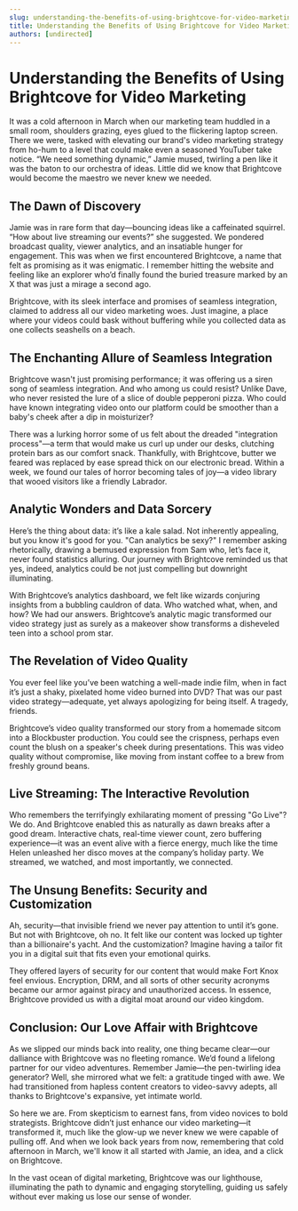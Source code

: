 ```yaml
---
slug: understanding-the-benefits-of-using-brightcove-for-video-marketing
title: Understanding the Benefits of Using Brightcove for Video Marketing
authors: [undirected]
---
```



# Understanding the Benefits of Using Brightcove for Video Marketing

It was a cold afternoon in March when our marketing team huddled in a small room, shoulders grazing, eyes glued to the flickering laptop screen. There we were, tasked with elevating our brand's video marketing strategy from ho-hum to a level that could make even a seasoned YouTuber take notice. “We need something dynamic,” Jamie mused, twirling a pen like it was the baton to our orchestra of ideas. Little did we know that Brightcove would become the maestro we never knew we needed.

## The Dawn of Discovery

Jamie was in rare form that day—bouncing ideas like a caffeinated squirrel. “How about live streaming our events?” she suggested. We pondered broadcast quality, viewer analytics, and an insatiable hunger for engagement. This was when we first encountered Brightcove, a name that felt as promising as it was enigmatic. I remember hitting the website and feeling like an explorer who’d finally found the buried treasure marked by an X that was just a mirage a second ago.

Brightcove, with its sleek interface and promises of seamless integration, claimed to address all our video marketing woes. Just imagine, a place where your videos could bask without buffering while you collected data as one collects seashells on a beach.

## The Enchanting Allure of Seamless Integration

Brightcove wasn't just promising performance; it was offering us a siren song of seamless integration. And who among us could resist? Unlike Dave, who never resisted the lure of a slice of double pepperoni pizza. Who could have known integrating video onto our platform could be smoother than a baby's cheek after a dip in moisturizer?

There was a lurking horror some of us felt about the dreaded "integration process"—a term that would make us curl up under our desks, clutching protein bars as our comfort snack. Thankfully, with Brightcove, butter we feared was replaced by ease spread thick on our electronic bread. Within a week, we found our tales of horror becoming tales of joy—a video library that wooed visitors like a friendly Labrador.

## Analytic Wonders and Data Sorcery

Here’s the thing about data: it’s like a kale salad. Not inherently appealing, but you know it's good for you. "Can analytics be sexy?" I remember asking rhetorically, drawing a bemused expression from Sam who, let’s face it, never found statistics alluring. Our journey with Brightcove reminded us that yes, indeed, analytics could be not just compelling but downright illuminating.

With Brightcove’s analytics dashboard, we felt like wizards conjuring insights from a bubbling cauldron of data. Who watched what, when, and how? We had our answers. Brightcove’s analytic magic transformed our video strategy just as surely as a makeover show transforms a disheveled teen into a school prom star.

## The Revelation of Video Quality

You ever feel like you’ve been watching a well-made indie film, when in fact it’s just a shaky, pixelated home video burned into DVD? That was our past video strategy—adequate, yet always apologizing for being itself. A tragedy, friends.

Brightcove’s video quality transformed our story from a homemade sitcom into a Blockbuster production. You could see the crispness, perhaps even count the blush on a speaker's cheek during presentations. This was video quality without compromise, like moving from instant coffee to a brew from freshly ground beans.

## Live Streaming: The Interactive Revolution

Who remembers the terrifyingly exhilarating moment of pressing "Go Live"? We do. And Brightcove enabled this as naturally as dawn breaks after a good dream. Interactive chats, real-time viewer count, zero buffering experience—it was an event alive with a fierce energy, much like the time Helen unleashed her disco moves at the company’s holiday party. We streamed, we watched, and most importantly, we connected.

## The Unsung Benefits: Security and Customization

Ah, security—that invisible friend we never pay attention to until it’s gone. But not with Brightcove, oh no. It felt like our content was locked up tighter than a billionaire's yacht. And the customization? Imagine having a tailor fit you in a digital suit that fits even your emotional quirks.

They offered layers of security for our content that would make Fort Knox feel envious. Encryption, DRM, and all sorts of other security acronyms became our armor against piracy and unauthorized access. In essence, Brightcove provided us with a digital moat around our video kingdom.

## Conclusion: Our Love Affair with Brightcove

As we slipped our minds back into reality, one thing became clear—our dalliance with Brightcove was no fleeting romance. We’d found a lifelong partner for our video adventures. Remember Jamie—the pen-twirling idea generator? Well, she mirrored what we felt: a gratitude tinged with awe. We had transitioned from hapless content creators to video-savvy adepts, all thanks to Brightcove's expansive, yet intimate world.

So here we are. From skepticism to earnest fans, from video novices to bold strategists. Brightcove didn’t just enhance our video marketing—it transformed it, much like the glow-up we never knew we were capable of pulling off. And when we look back years from now, remembering that cold afternoon in March, we'll know it all started with Jamie, an idea, and a click on Brightcove.

In the vast ocean of digital marketing, Brightcove was our lighthouse, illuminating the path to dynamic and engaging storytelling, guiding us safely without ever making us lose our sense of wonder.